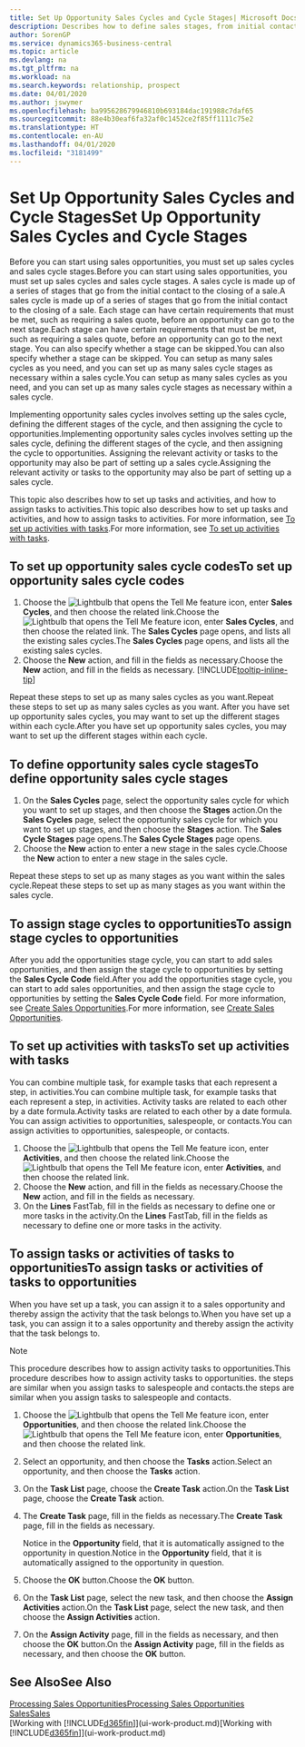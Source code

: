 ```yaml
---
title: Set Up Opportunity Sales Cycles and Cycle Stages| Microsoft Docs
description: Describes how to define sales stages, from initial contact to closing, to create a sales cycle and assign it to opportunities in Business Central.
author: SorenGP
ms.service: dynamics365-business-central
ms.topic: article
ms.devlang: na
ms.tgt_pltfrm: na
ms.workload: na
ms.search.keywords: relationship, prospect
ms.date: 04/01/2020
ms.author: jswymer
ms.openlocfilehash: ba995628679946810b693184dac191988c7daf65
ms.sourcegitcommit: 88e4b30eaf6fa32af0c1452ce2f85ff1111c75e2
ms.translationtype: HT
ms.contentlocale: en-AU
ms.lasthandoff: 04/01/2020
ms.locfileid: "3181499"
---
```

# <a name="set-up-opportunity-sales-cycles-and-cycle-stages"></a><span data-ttu-id="2a2b2-103">Set Up Opportunity Sales Cycles and Cycle Stages</span><span class="sxs-lookup"><span data-stu-id="2a2b2-103">Set Up Opportunity Sales Cycles and Cycle Stages</span></span>
<span data-ttu-id="2a2b2-104">Before you can start using sales opportunities, you must set up sales cycles and sales cycle stages.</span><span class="sxs-lookup"><span data-stu-id="2a2b2-104">Before you can start using sales opportunities, you must set up sales cycles and sales cycle stages.</span></span> <span data-ttu-id="2a2b2-105">A sales cycle is made up of a series of stages that go from the initial contact to the closing of a sale.</span><span class="sxs-lookup"><span data-stu-id="2a2b2-105">A sales cycle is made up of a series of stages that go from the initial contact to the closing of a sale.</span></span> <span data-ttu-id="2a2b2-106">Each stage can have certain requirements that must be met, such as requiring a sales quote, before an opportunity can go to the next stage.</span><span class="sxs-lookup"><span data-stu-id="2a2b2-106">Each stage can have certain requirements that must be met, such as requiring a sales quote, before an opportunity can go to the next stage.</span></span> <span data-ttu-id="2a2b2-107">You can also specify whether a stage can be skipped.</span><span class="sxs-lookup"><span data-stu-id="2a2b2-107">You can also specify whether a stage can be skipped.</span></span> <span data-ttu-id="2a2b2-108">You can setup as many sales cycles as you need, and you can set up as many sales cycle stages as necessary within a sales cycle.</span><span class="sxs-lookup"><span data-stu-id="2a2b2-108">You can setup as many sales cycles as you need, and you can set up as many sales cycle stages as necessary within a sales cycle.</span></span>

<span data-ttu-id="2a2b2-109">Implementing opportunity sales cycles involves setting up the sales cycle, defining the different stages of the cycle, and then assigning the cycle to opportunities.</span><span class="sxs-lookup"><span data-stu-id="2a2b2-109">Implementing opportunity sales cycles involves setting up the sales cycle, defining the different stages of the cycle, and then assigning the cycle to opportunities.</span></span> <span data-ttu-id="2a2b2-110">Assigning the relevant activity or tasks to the opportunity may also be part of setting up a sales cycle.</span><span class="sxs-lookup"><span data-stu-id="2a2b2-110">Assigning the relevant activity or tasks to the opportunity may also be part of setting up a sales cycle.</span></span>

<span data-ttu-id="2a2b2-111">This topic also describes how to set up tasks and activities, and how to assign tasks to activities.</span><span class="sxs-lookup"><span data-stu-id="2a2b2-111">This topic also describes how to set up tasks and activities, and how to assign tasks to activities.</span></span> <span data-ttu-id="2a2b2-112">For more information, see [To set up activities with tasks](marketing-how-setup-opportunity-sales-cycles-stages.md#to-set-up-activities-with-tasks).</span><span class="sxs-lookup"><span data-stu-id="2a2b2-112">For more information, see [To set up activities with tasks](marketing-how-setup-opportunity-sales-cycles-stages.md#to-set-up-activities-with-tasks).</span></span>

## <a name="to-set-up-opportunity-sales-cycle-codes"></a><span data-ttu-id="2a2b2-113">To set up opportunity sales cycle codes</span><span class="sxs-lookup"><span data-stu-id="2a2b2-113">To set up opportunity sales cycle codes</span></span>
1. <span data-ttu-id="2a2b2-114">Choose the ![Lightbulb that opens the Tell Me feature](media/ui-search/search_small.png "Tell me what you want to do") icon, enter **Sales Cycles**, and then choose the related link.</span><span class="sxs-lookup"><span data-stu-id="2a2b2-114">Choose the ![Lightbulb that opens the Tell Me feature](media/ui-search/search_small.png "Tell me what you want to do") icon, enter **Sales Cycles**, and then choose the related link.</span></span> <span data-ttu-id="2a2b2-115">The **Sales Cycles** page opens, and lists all the existing sales cycles.</span><span class="sxs-lookup"><span data-stu-id="2a2b2-115">The **Sales Cycles** page opens, and lists all the existing sales cycles.</span></span>
2. <span data-ttu-id="2a2b2-116">Choose the **New** action, and fill in the fields as necessary.</span><span class="sxs-lookup"><span data-stu-id="2a2b2-116">Choose the **New** action, and fill in the fields as necessary.</span></span> [!INCLUDE[tooltip-inline-tip](includes/tooltip-inline-tip_md.md)]

<span data-ttu-id="2a2b2-117">Repeat these steps to set up as many sales cycles as you want.</span><span class="sxs-lookup"><span data-stu-id="2a2b2-117">Repeat these steps to set up as many sales cycles as you want.</span></span> <span data-ttu-id="2a2b2-118">After you have set up opportunity sales cycles, you may want to set up the different stages within each cycle.</span><span class="sxs-lookup"><span data-stu-id="2a2b2-118">After you have set up opportunity sales cycles, you may want to set up the different stages within each cycle.</span></span>

## <a name="to-define-opportunity-sales-cycle-stages"></a><span data-ttu-id="2a2b2-119">To define opportunity sales cycle stages</span><span class="sxs-lookup"><span data-stu-id="2a2b2-119">To define opportunity sales cycle stages</span></span>
1. <span data-ttu-id="2a2b2-120">On the **Sales Cycles** page, select the opportunity sales cycle for which you want to set up stages, and then choose the **Stages** action.</span><span class="sxs-lookup"><span data-stu-id="2a2b2-120">On the **Sales Cycles** page, select the opportunity sales cycle for which you want to set up stages, and then choose the **Stages** action.</span></span> <span data-ttu-id="2a2b2-121">The **Sales Cycle Stages** page opens.</span><span class="sxs-lookup"><span data-stu-id="2a2b2-121">The **Sales Cycle Stages** page opens.</span></span>
2. <span data-ttu-id="2a2b2-122">Choose the **New** action to enter a new stage in the sales cycle.</span><span class="sxs-lookup"><span data-stu-id="2a2b2-122">Choose the **New** action to enter a new stage in the sales cycle.</span></span>

<span data-ttu-id="2a2b2-123">Repeat these steps to set up as many stages as you want within the sales cycle.</span><span class="sxs-lookup"><span data-stu-id="2a2b2-123">Repeat these steps to set up as many stages as you want within the sales cycle.</span></span>

## <a name="to-assign-stage-cycles-to-opportunities"></a><span data-ttu-id="2a2b2-124">To assign stage cycles to opportunities</span><span class="sxs-lookup"><span data-stu-id="2a2b2-124">To assign stage cycles to opportunities</span></span>
<span data-ttu-id="2a2b2-125">After you add the opportunities stage cycle, you can start to add sales opportunities, and then assign the stage cycle to opportunities by setting the **Sales Cycle Code** field.</span><span class="sxs-lookup"><span data-stu-id="2a2b2-125">After you add the opportunities stage cycle, you can start to add sales opportunities, and then assign the stage cycle to opportunities by setting the **Sales Cycle Code** field.</span></span> <span data-ttu-id="2a2b2-126">For more information, see [Create Sales Opportunities](marketing-how-create-opportunities.md).</span><span class="sxs-lookup"><span data-stu-id="2a2b2-126">For more information, see [Create Sales Opportunities](marketing-how-create-opportunities.md).</span></span>

## <a name="to-set-up-activities-with-tasks"></a><span data-ttu-id="2a2b2-127">To set up activities with tasks</span><span class="sxs-lookup"><span data-stu-id="2a2b2-127">To set up activities with tasks</span></span>
<span data-ttu-id="2a2b2-128">You can combine multiple task, for example tasks that each represent a step, in activities.</span><span class="sxs-lookup"><span data-stu-id="2a2b2-128">You can combine multiple task, for example tasks that each represent a step, in activities.</span></span> <span data-ttu-id="2a2b2-129">Activity tasks are related to each other by a date formula.</span><span class="sxs-lookup"><span data-stu-id="2a2b2-129">Activity tasks are related to each other by a date formula.</span></span> <span data-ttu-id="2a2b2-130">You can assign activities to opportunities, salespeople, or contacts.</span><span class="sxs-lookup"><span data-stu-id="2a2b2-130">You can assign activities to opportunities, salespeople, or contacts.</span></span>

1. <span data-ttu-id="2a2b2-131">Choose the ![Lightbulb that opens the Tell Me feature](media/ui-search/search_small.png "Tell me what you want to do") icon, enter **Activities**, and then choose the related link.</span><span class="sxs-lookup"><span data-stu-id="2a2b2-131">Choose the ![Lightbulb that opens the Tell Me feature](media/ui-search/search_small.png "Tell me what you want to do") icon, enter **Activities**, and then choose the related link.</span></span>
2. <span data-ttu-id="2a2b2-132">Choose the **New** action, and fill in the fields as necessary.</span><span class="sxs-lookup"><span data-stu-id="2a2b2-132">Choose the **New** action, and fill in the fields as necessary.</span></span>
3. <span data-ttu-id="2a2b2-133">On the **Lines** FastTab, fill in the fields as necessary to define one or more tasks in the activity.</span><span class="sxs-lookup"><span data-stu-id="2a2b2-133">On the **Lines** FastTab, fill in the fields as necessary to define one or more tasks in the activity.</span></span>

## <a name="to-assign-tasks-or-activities-of-tasks-to-opportunities"></a><span data-ttu-id="2a2b2-134">To assign tasks or activities of tasks to opportunities</span><span class="sxs-lookup"><span data-stu-id="2a2b2-134">To assign tasks or activities of tasks to opportunities</span></span>
<span data-ttu-id="2a2b2-135">When you have set up a task, you can assign it to a sales opportunity and thereby assign the activity that the task belongs to.</span><span class="sxs-lookup"><span data-stu-id="2a2b2-135">When you have set up a task, you can assign it to a sales opportunity and thereby assign the activity that the task belongs to.</span></span>

> [!NOTE]  
>   <span data-ttu-id="2a2b2-136">This procedure describes how to assign activity tasks to opportunities.</span><span class="sxs-lookup"><span data-stu-id="2a2b2-136">This procedure describes how to assign activity tasks to opportunities.</span></span> <span data-ttu-id="2a2b2-137">the steps are similar when you assign tasks to salespeople and contacts.</span><span class="sxs-lookup"><span data-stu-id="2a2b2-137">the steps are similar when you assign tasks to salespeople and contacts.</span></span>

1. <span data-ttu-id="2a2b2-138">Choose the ![Lightbulb that opens the Tell Me feature](media/ui-search/search_small.png "Tell me what you want to do") icon, enter **Opportunities**, and then choose the related link.</span><span class="sxs-lookup"><span data-stu-id="2a2b2-138">Choose the ![Lightbulb that opens the Tell Me feature](media/ui-search/search_small.png "Tell me what you want to do") icon, enter **Opportunities**, and then choose the related link.</span></span>
2. <span data-ttu-id="2a2b2-139">Select an opportunity, and then choose the **Tasks** action.</span><span class="sxs-lookup"><span data-stu-id="2a2b2-139">Select an opportunity, and then choose the **Tasks** action.</span></span>
3. <span data-ttu-id="2a2b2-140">On the **Task List** page, choose the **Create Task** action.</span><span class="sxs-lookup"><span data-stu-id="2a2b2-140">On the **Task List** page, choose the **Create Task** action.</span></span>
4.  <span data-ttu-id="2a2b2-141">The **Create Task** page, fill in the fields as necessary.</span><span class="sxs-lookup"><span data-stu-id="2a2b2-141">The **Create Task** page, fill in the fields as necessary.</span></span>

    <span data-ttu-id="2a2b2-142">Notice in the **Opportunity** field, that it is automatically assigned to the opportunity in question.</span><span class="sxs-lookup"><span data-stu-id="2a2b2-142">Notice in the **Opportunity** field, that it is automatically assigned to the opportunity in question.</span></span>
5. <span data-ttu-id="2a2b2-143">Choose the **OK** button.</span><span class="sxs-lookup"><span data-stu-id="2a2b2-143">Choose the **OK** button.</span></span>
6. <span data-ttu-id="2a2b2-144">On the **Task List** page, select the new task, and then choose the **Assign Activities** action.</span><span class="sxs-lookup"><span data-stu-id="2a2b2-144">On the **Task List** page, select the new task, and then choose the **Assign Activities** action.</span></span>
7. <span data-ttu-id="2a2b2-145">On the **Assign Activity** page, fill in the fields as necessary, and then choose the **OK** button.</span><span class="sxs-lookup"><span data-stu-id="2a2b2-145">On the **Assign Activity** page, fill in the fields as necessary, and then choose the **OK** button.</span></span>

## <a name="see-also"></a><span data-ttu-id="2a2b2-146">See Also</span><span class="sxs-lookup"><span data-stu-id="2a2b2-146">See Also</span></span>
[<span data-ttu-id="2a2b2-147">Processing Sales Opportunities</span><span class="sxs-lookup"><span data-stu-id="2a2b2-147">Processing Sales Opportunities</span></span>](marketing-processing-sales-opportunities.md)  
[<span data-ttu-id="2a2b2-148">Sales</span><span class="sxs-lookup"><span data-stu-id="2a2b2-148">Sales</span></span>](sales-manage-sales.md)  
<span data-ttu-id="2a2b2-149">[Working with [!INCLUDE[d365fin](includes/d365fin_md.md)]](ui-work-product.md)</span><span class="sxs-lookup"><span data-stu-id="2a2b2-149">[Working with [!INCLUDE[d365fin](includes/d365fin_md.md)]](ui-work-product.md)</span></span>
